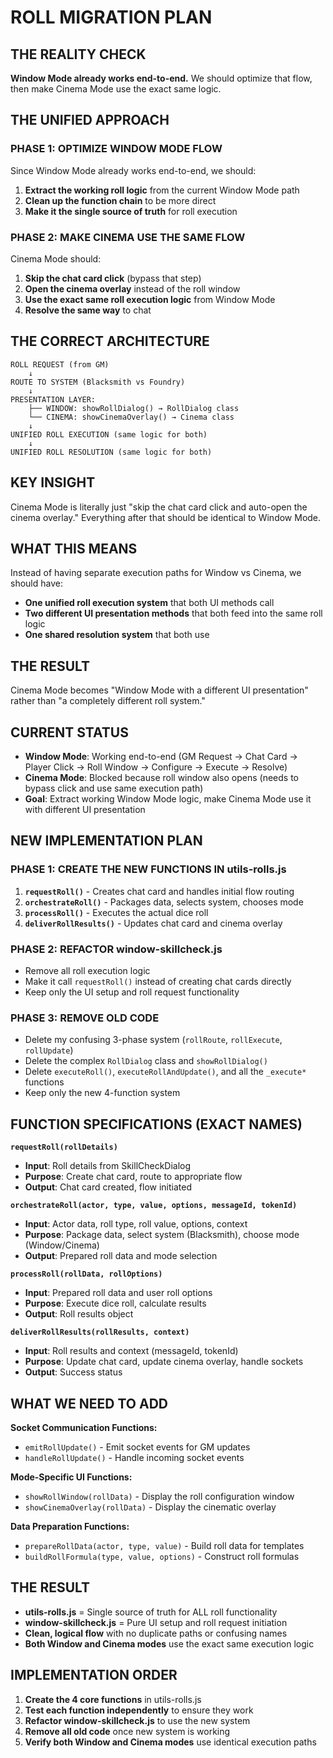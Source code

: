 # ROLL MIGRATION PLAN

## **THE REALITY CHECK**
**Window Mode already works end-to-end.** We should optimize that flow, then make Cinema Mode use the exact same logic.

## **THE UNIFIED APPROACH**

### **PHASE 1: OPTIMIZE WINDOW MODE FLOW**
Since Window Mode already works end-to-end, we should:
1. **Extract the working roll logic** from the current Window Mode path
2. **Clean up the function chain** to be more direct
3. **Make it the single source of truth** for roll execution

### **PHASE 2: MAKE CINEMA USE THE SAME FLOW**
Cinema Mode should:
1. **Skip the chat card click** (bypass that step)
2. **Open the cinema overlay** instead of the roll window
3. **Use the exact same roll execution logic** from Window Mode
4. **Resolve the same way** to chat

## **THE CORRECT ARCHITECTURE**

```
ROLL REQUEST (from GM)
    ↓
ROUTE TO SYSTEM (Blacksmith vs Foundry)
    ↓
PRESENTATION LAYER:
    ├── WINDOW: showRollDialog() → RollDialog class
    └── CINEMA: showCinemaOverlay() → Cinema class
    ↓
UNIFIED ROLL EXECUTION (same logic for both)
    ↓
UNIFIED ROLL RESOLUTION (same logic for both)
```

## **KEY INSIGHT**
Cinema Mode is literally just "skip the chat card click and auto-open the cinema overlay." Everything after that should be identical to Window Mode.

## **WHAT THIS MEANS**
Instead of having separate execution paths for Window vs Cinema, we should have:

- **One unified roll execution system** that both UI methods call
- **Two different UI presentation methods** that both feed into the same roll logic
- **One shared resolution system** that both use

## **THE RESULT**
Cinema Mode becomes "Window Mode with a different UI presentation" rather than "a completely different roll system."

## **CURRENT STATUS**
- **Window Mode**: Working end-to-end (GM Request → Chat Card → Player Click → Roll Window → Configure → Execute → Resolve)
- **Cinema Mode**: Blocked because roll window also opens (needs to bypass click and use same execution path)
- **Goal**: Extract working Window Mode logic, make Cinema Mode use it with different UI presentation

## **NEW IMPLEMENTATION PLAN**

### **PHASE 1: CREATE THE NEW FUNCTIONS IN utils-rolls.js**
1. **`requestRoll()`** - Creates chat card and handles initial flow routing
2. **`orchestrateRoll()`** - Packages data, selects system, chooses mode
3. **`processRoll()`** - Executes the actual dice roll
4. **`deliverRollResults()`** - Updates chat card and cinema overlay

### **PHASE 2: REFACTOR window-skillcheck.js**
- Remove all roll execution logic
- Make it call `requestRoll()` instead of creating chat cards directly
- Keep only the UI setup and roll request functionality

### **PHASE 3: REMOVE OLD CODE**
- Delete my confusing 3-phase system (`rollRoute`, `rollExecute`, `rollUpdate`)
- Delete the complex `RollDialog` class and `showRollDialog()`
- Delete `executeRoll()`, `executeRollAndUpdate()`, and all the `_execute*` functions
- Keep only the new 4-function system

## **FUNCTION SPECIFICATIONS (EXACT NAMES)**

**`requestRoll(rollDetails)`**
- **Input**: Roll details from SkillCheckDialog
- **Purpose**: Create chat card, route to appropriate flow
- **Output**: Chat card created, flow initiated

**`orchestrateRoll(actor, type, value, options, messageId, tokenId)`**
- **Input**: Actor data, roll type, roll value, options, context
- **Purpose**: Package data, select system (Blacksmith), choose mode (Window/Cinema)
- **Output**: Prepared roll data and mode selection

**`processRoll(rollData, rollOptions)`**
- **Input**: Prepared roll data and user roll options
- **Purpose**: Execute dice roll, calculate results
- **Output**: Roll results object

**`deliverRollResults(rollResults, context)`**
- **Input**: Roll results and context (messageId, tokenId)
- **Purpose**: Update chat card, update cinema overlay, handle sockets
- **Output**: Success status

## **WHAT WE NEED TO ADD**

**Socket Communication Functions:**
- `emitRollUpdate()` - Emit socket events for GM updates
- `handleRollUpdate()` - Handle incoming socket events

**Mode-Specific UI Functions:**
- `showRollWindow(rollData)` - Display the roll configuration window
- `showCinemaOverlay(rollData)` - Display the cinematic overlay

**Data Preparation Functions:**
- `prepareRollData(actor, type, value)` - Build roll data for templates
- `buildRollFormula(type, value, options)` - Construct roll formulas

## **THE RESULT**

- **utils-rolls.js** = Single source of truth for ALL roll functionality
- **window-skillcheck.js** = Pure UI setup and roll request initiation
- **Clean, logical flow** with no duplicate paths or confusing names
- **Both Window and Cinema modes** use the exact same execution logic

## **IMPLEMENTATION ORDER**

1. **Create the 4 core functions** in utils-rolls.js
2. **Test each function independently** to ensure they work
3. **Refactor window-skillcheck.js** to use the new system
4. **Remove all old code** once new system is working
5. **Verify both Window and Cinema modes** use identical execution paths
